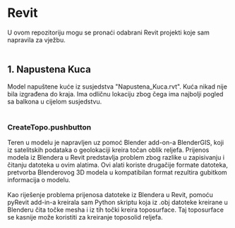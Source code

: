 # Revit
U ovom repozitoriju mogu se pronaći odabrani Revit projekti koje sam napravila za vježbu.<br><br>

## 1. Napustena Kuca
Model napuštene kuće iz susjedstva "Napustena_Kuca.rvt". Kuća nikad nije bila izgrađena do kraja. Ima odličnu lokaciju zbog čega ima najbolji pogled sa balkona u cijelom susjedstvu.<br><br>

### CreateTopo.pushbutton
Teren u modelu je napravljen uz pomoć Blender add-on-a BlenderGIS, koji iz satelitskih podataka o geolokaciji kreira točan oblik reljefa. Prijenos modela iz Blendera u Revit predstavlja problem zbog razlike u zapisivanju i čitanju datoteka u ovim alatima. Ovi alati koriste drugačije formate datoteka, pretvorba Blenderovog 3D modela u kompatibilan format rezultira gubitkom informacija o modelu.<br><br>
Kao riješenje problema prijenosa datoteke iz Blendera u Revit, pomoću pyRevit add-in-a kreirala sam Python skriptu koja iz .obj datoteke kreirane u Blenderu čita točke mesha i iz tih točki kreira toposurface. Taj toposurface se kasnije može koristiti za kreiranje toposolid reljefa.
